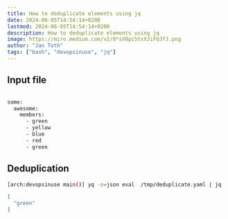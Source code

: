 ```yaml
---
title: How to deduplicate elements using jq
date: 2024-06-05T14:54:14+0200
lastmod: 2024-06-05T14:54:14+0200
description: How to deduplicate elements using jq
image: https://miro.medium.com/v2/0*sV8pi5txXJiFOJfJ.png
author: "Jan Toth"
tags: ["bash", "devopsinuse", "jq"]
---
```


## Input file

```bash

some:
  awesome:
    members:
      - green
      - yellow
      - blue
      - red
      - green
```

## Deduplication

```bash
[arch:devopsinuse main()] yq -o=json eval  /tmp/deduplicate.yaml | jq '.some.awesome.members  | group_by(.) | map(select(length>1) | .[0])'

[
  "green"
]
```


